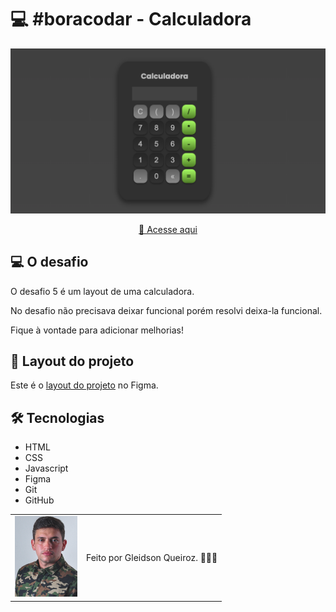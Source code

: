 # 💻 #boracodar - Calculadora

<img src="./assets/img-projeto.png" alt="Imagem do projeto" />

<div align="center">

[🚀 Acesse aqui]()

</div>

## 💻 O desafio

O desafio 5 é um layout de uma calculadora.

No desafio não precisava deixar funcional porém resolvi deixa-la funcional.

Fique à vontade para adicionar melhorias!

## 🎨 Layout do projeto

Este é o <a href="https://www.figma.com/community/file/1202607074523509182">layout do projeto</a> no Figma.

## 🛠 Tecnologias

- HTML
- CSS
- Javascript
- Figma
- Git
- GitHub

<table>
  <tr>
    <td>
     <img src="./assets/avatar-gleidsonqueiroz.png" alt="Avatar do programador" width="100px"/>
    </td>
    <td>
      Feito por Gleidson Queiroz.</a> 🙋🏼‍♂️
    </td>
  </tr>
</table>

